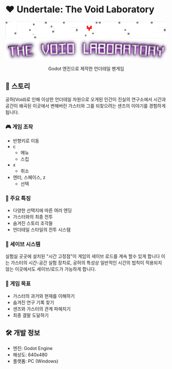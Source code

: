# ❤️ Undertale: The Void Laboratory

<div align="center">
  <img src="./assets/logo.png" alt="게임 로고" width="600"/>
  
  <p>Godot 엔진으로 제작한 언더테일 팬게임</p>
</div>

## 📖 스토리
공허(Void)로 인해 이상한 언더테일 차원으로 오게된 인간이 진실의 연구소에서
시간과 공간이 왜곡된 이곳에서 변해버린 가스터와 그를 되찾으려는 샌즈의 이야기를 경험하게 됩니다.

### 🎮 게임 조작
- 반향키로 이동
- c
  - 메뉴
  - 스킵
- x
  - 취소
- 엔터, 스페이스, z
  - 선택

### 🌟 주요 특징
- 다양한 선택지에 따른 여러 엔딩
- 가스터와의 최종 전투
- 숨겨진 스토리 조각들
- 언더테일 스타일의 전투 시스템

### 💾 세이브 시스템
실험실 곳곳에 설치된 "시간 고정점"이 게임의 세이브 로드를 계속 할수 있게 합니다 이는 가스터의 시간-공간 실험 장치로, 공허의 특성상 일반적인 시간의 
법칙이 적용되지 않는 이곳에서도 세이브/로드가 가능하게 합니다.

### 🎯 게임 목표
- 가스터의 과거와 현재를 이해하기
- 숨겨진 연구 기록 찾기
- 샌즈와 가스터의 관계 파헤치기
- 최종 결말 도달하기

## 🛠️ 개발 정보
- 엔진: Godot Engine
- 해상도: 640x480
- 플랫폼: PC (Windows)